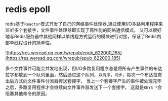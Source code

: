 # redis epoll

redis基于`Reactor`模式开发了自己的网络事件处理器,通过使用I/O多路利用程序来监听多个套接字，文件事件处理器即实现了高性能的网络通信模式，
又可以很好地与Redis服务器中其他同样以单线程方式运行的模块进行对接，保证了Redis内部单线程设计的简单性。

![https://res.weread.qq.com/wrepub/epub_622000_185](https://res.weread.qq.com/wrepub/epub_622000_185)


多个文件事件可能会并发地出现，但I/O多路复用程序总是将所有产生事件的布达拉字都放到一个队列里面，然后通过这个队列，以`有序`，`同步`，每次一个布达拉寄出后方式向文件事件分派器传送套接字，
当上一个套接字产生的事件被处理完毕之后，多路复用程序才会继续向文件事件器发送下一个套接字。 这就是`KEYS *`会阻塞其他命令的原因。
